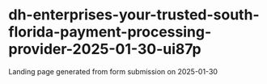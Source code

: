 # dh-enterprises-your-trusted-south-florida-payment-processing-provider-2025-01-30-ui87p
Landing page generated from form submission on 2025-01-30
